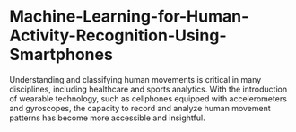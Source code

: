 # Machine-Learning-for-Human-Activity-Recognition-Using-Smartphones
Understanding and classifying human movements is critical in many disciplines, including  healthcare and sports analytics. With the introduction of wearable technology, such as cellphones  equipped with accelerometers and gyroscopes, the capacity to record and analyze human  movement patterns has become more accessible and insightful.

